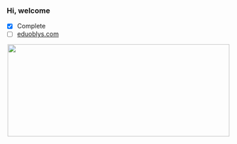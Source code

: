 ### Hi, welcome

- [x] Complete
- [ ] <a href="https://eduoblys.com">eduoblys.com</a>

<p align="center">
  <img width="500" height="208" src="https://pluspng.com/img-png/software-developer-png-code-computer-developer-programmer-programming-software-working-icon-512.png">
</p>
